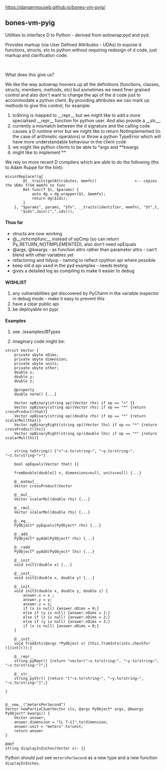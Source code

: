 https://dangermouseb.github.io/bones-vm-pyig/

## bones-vm-pyig
Utilities to interface D to Python - derived from autowrap:pyd and pyd. 

Provides markup (via User Defined Attributes - UDAs) to expose d 
functions, structs, etc to python without requiring redesign of d code, just markup and clarification code.

<br> 

What does this give us?

We like the way autowrap hoovers up all the definitions (functions, classes, structs, members, methods, etc) but sometimes 
we need finer grained control and also don't want to change the api of the d code just to accommodate a python client. By
providing attributes we can mark up methods to give this control, for example:

1) toString is mapped to \_\_repr__ but we might like to add a more specialised \_\_repr__ function for python user. 
    And also provide a \_\_str__.
2) currently a mismatch between the d signature and the calling code causes a D runtime error but we might like to 
   return NotImplemented (in the case of arithmetic operators) or throw a python TypeError which will have more 
   understandable behaviour in the client code
3) we might like python clients to be able to \*args and \*\*kwargs
4) might like to implement <pyobject>**<myDObject>



We rely on more recent D compilers which are able to do the following (thx to Adam Ruppe for the hint):

```
mixin(Replace!(q{
        @(__traits(getAttributes, memfn))                 <-- copies the UDAs from memfn to func
        Ret func(T $t, $params) {
            auto dg = dg_wrapper($t, &memfn);
            return dg($ids);
        }
    }, "$params", params, "$fn", __traits(identifier, memfn), "$t",t,
       "$ids",Join!(",",ids)));
```



#### Thus far

* structs are now working
* @\_\_richcmpfunc__ instead of opCmp (so can return Py_RETURN_NOTIMPLEMENTED), also don't need opEquals
* @args, @kwargs  - as function attrs rather than parameter attrs - can't blend with other variables yet
* refactoring and tidyup - naming to reflect cpython api where possible
* keep old d api used in the pyd examples - needs testing
* gives a detailed log as compiling to make it easier to debug


#### WISHLIST

1. any vulnerabilities get discovered by PyCharm in the variable inspector in debug mode - make it easy to prevent this
2. have a clear public api
3. be deployable on pypi

#### Examples

1. see ./examples/BTypes

2. imaginary code might be:

```
struct Vector {
    private ubyte nDims;
    private ubyte dimension;
    private ubyte units;
    private ubyte other;
    double x;
    double y;
    double z;

    @property
    double norm() {...}

    Vector opBinary(string op)(Vector rhs) if op == "+" {}
    Vector opBinary(string op)(Vector rhs) if op == "*" {return crossProduct(that)}
    Vector opBinary(string op)(double rhs) if op == "*" {return scalarMul(that)}
    Vector opBinaryRight(string op)(Vector lhs) if op == "*" {return crossProduct(lhs)}
    Vector opBinaryRight(string op)(double lhs) if op == "*" {return scalarMul(lhs)}


    string toString() {"<"~x.to!string~", "~y.to!string~", "~z.to!string~">"}

    bool opEquals(Vector that) {}

    fromDouble(double[] v, dimensions=null, units=null) {...}

    @__matmul__
    Vector crossProduct(Vector

    @__mul__
    Vector scalarMul(double rhs) {...}

    @__rmul__
    Vector scalarMul(double rhs) {...}

    @__eq__
    PyObject* pyEquals(PyObject* rhs) {...}

    @__add__
    PyObject* pyAdd(PyObject* rhs) {...}

    @__radd__
    PyObject* pyAdd(PyObject* lhs) {...}

    @__init__
    void init1(double x) {...}
    
    @__init__
    void init2(double x, double y) {...}
    
    @__init__
    void init3(double x, double y, double z) {
        answer.x = x ;
        answer.y = y;
        answer.z = z;
        if (x is null) {answer.nDims = 0;}
        else if (y is null) {answer.nDims = 1;}
        else if (z is null) {answer.nDims = 2;}
        else if (y is null) {answer.nDims = 3;}
        if (x is null) {answer.nDims = 0;}
    }
    
    @__init__
    void fromInts(@args *PyObject v) {this.fromInts(ints.checkTo!([]int]());}
    
    @__repr__
    string pyRepr() {return "vector("~x.to!string~", "~y.to!string~", "~z.to!string~")";}

    @__str__
    string pyStr() {return "["~x.to!string~", "~y.to!string~", "~z.to!string~"]";}
    
}


@__new__("metersPerSecond")
Vector newPartialSum(Vector cls, @args PyObject* args, @kwargs PyObject* kwargs)) {
    Vector answer;
    answer.dimension = "[L T−1]".to!dimension;
    answer.unit = "meters".to!unit;
    return answer
}

@def
string displayInInches(Vector x): {}
```

Python should just see `metersPerSecond` as a new type and a new function 
`displayInInches`.



